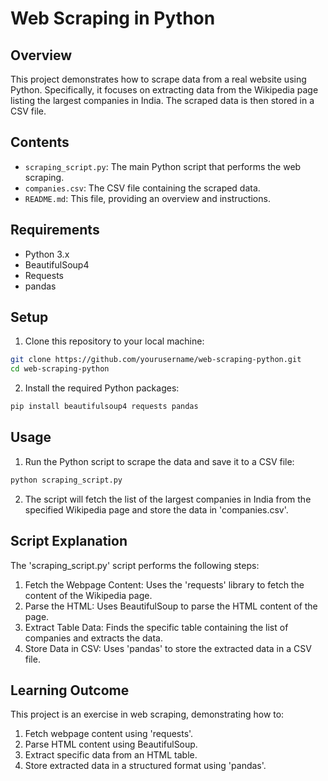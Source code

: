 # Web Scraping in Python

## Overview

This project demonstrates how to scrape data from a real website using Python. Specifically, it focuses on extracting data from the Wikipedia page listing the largest companies in India. The scraped data is then stored in a CSV file.

## Contents

- `scraping_script.py`: The main Python script that performs the web scraping.
- `companies.csv`: The CSV file containing the scraped data.
- `README.md`: This file, providing an overview and instructions.

## Requirements

- Python 3.x
- BeautifulSoup4
- Requests
- pandas

## Setup

1. Clone this repository to your local machine:

```bash
git clone https://github.com/yourusername/web-scraping-python.git
cd web-scraping-python
```
2. Install the required Python packages:

```bash
pip install beautifulsoup4 requests pandas
```

## Usage

1. Run the Python script to scrape the data and save it to a CSV file:

```bash
python scraping_script.py
```

2. The script will fetch the list of the largest companies in India from the specified Wikipedia page and store the data in 'companies.csv'.

## Script Explanation
The 'scraping_script.py' script performs the following steps:

1. Fetch the Webpage Content: Uses the 'requests' library to fetch the content of the Wikipedia page.
2. Parse the HTML: Uses BeautifulSoup to parse the HTML content of the page.
3. Extract Table Data: Finds the specific table containing the list of companies and extracts the data.
4. Store Data in CSV: Uses 'pandas' to store the extracted data in a CSV file.


## Learning Outcome
This project is an exercise in web scraping, demonstrating how to:

1. Fetch webpage content using 'requests'.
2. Parse HTML content using BeautifulSoup.
3. Extract specific data from an HTML table.
4. Store extracted data in a structured format using 'pandas'.


